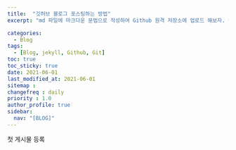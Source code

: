 ```yaml
---
title:  "깃허브 블로그 포스팅하는 방법"
excerpt: "md 파일에 마크다운 문법으로 작성하여 Github 원격 저장소에 업로드 해보자. 에디터는 Visual Studio code 사용! 로컬 서버에서 확인도 해보자. "

categories:
  - Blog
tags:
  - [Blog, jekyll, Github, Git]
toc: true
toc_sticky: true
date: 2021-06-01
last_modified_at: 2021-06-01
sitemap :
changefreq : daily
priority : 1.0
author_profile: true
sidebar:
  nav: "[BLOG]"
---
```


첫 게시물 등록

